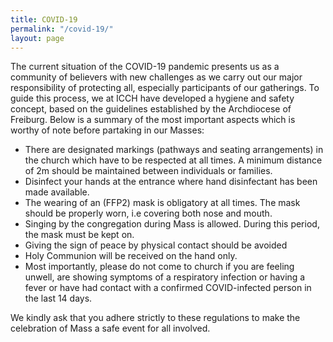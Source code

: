 ```yaml
---
title: COVID-19
permalink: "/covid-19/"
layout: page
---
```


The current situation of the COVID-19 pandemic presents us as a community of believers with new challenges as we carry out our major responsibility of protecting all, especially participants of our gatherings. To guide this process, we at ICCH have developed a hygiene and safety concept, based on the guidelines established by the Archdiocese of Freiburg. Below is a summary of the most important aspects which is worthy of note before partaking in our Masses:
- There are designated markings (pathways and seating arrangements) in the church which have to be respected at all times. A minimum distance of 2m should be maintained between individuals or families.
- Disinfect your hands at the entrance where hand disinfectant has been made available.
- The wearing of an (FFP2) mask is obligatory at all times. The mask should be properly worn, i.e covering both nose and mouth.
- Singing by the congregation during Mass is allowed. During this period, the mask must be kept on.
- Giving the sign of peace by physical contact should be avoided
- Holy Communion will be received on the hand only.
- Most importantly, please do not come to church if you are feeling unwell, are showing symptoms of a respiratory infection or having a fever or have had contact with a confirmed COVID-infected person in the last 14 days.

We kindly ask that you adhere strictly to these regulations to make the celebration of Mass a safe event for all involved.
